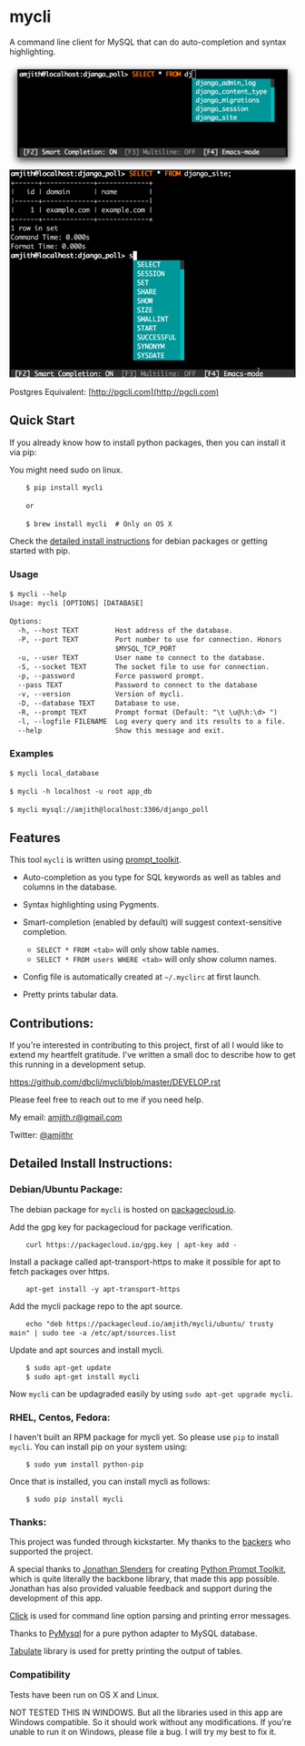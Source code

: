# mycli
A command line client for MySQL that can do auto-completion and syntax highlighting.

![Completion](screenshots/tables.png)
![CompletionGif](screenshots/main.gif)

Postgres Equivalent: [http://pgcli.com](http://pgcli.com)

Quick Start
-----------

If you already know how to install python packages, then you can install it via pip:

You might need sudo on linux.

```
    $ pip install mycli

    or

    $ brew install mycli  # Only on OS X
```

Check the [detailed install instructions](#Detailed-Install-Instructions) for debian packages or getting started with pip.

### Usage

    $ mycli --help
    Usage: mycli [OPTIONS] [DATABASE]

    Options:
      -h, --host TEXT         Host address of the database.
      -P, --port TEXT         Port number to use for connection. Honors
                              $MYSQL_TCP_PORT
      -u, --user TEXT         User name to connect to the database.
      -S, --socket TEXT       The socket file to use for connection.
      -p, --password          Force password prompt.
      --pass TEXT             Password to connect to the database
      -v, --version           Version of mycli.
      -D, --database TEXT     Database to use.
      -R, --prompt TEXT       Prompt format (Default: "\t \u@\h:\d> ")
      -l, --logfile FILENAME  Log every query and its results to a file.
      --help                  Show this message and exit.

### Examples

    $ mycli local_database

    $ mycli -h localhost -u root app_db

    $ mycli mysql://amjith@localhost:3306/django_poll

Features
--------

This tool `mycli` is written using [prompt_toolkit](https://github.com/jonathanslenders/python-prompt-toolkit://github.com/jonathanslenders/python-prompt-toolkit/).

* Auto-completion as you type for SQL keywords as well as tables and
  columns in the database.
* Syntax highlighting using Pygments.
* Smart-completion (enabled by default) will suggest context-sensitive completion.

    - `SELECT * FROM <tab>` will only show table names. 
    - `SELECT * FROM users WHERE <tab>` will only show column names. 

* Config file is automatically created at ``~/.myclirc`` at first launch.
* Pretty prints tabular data.

Contributions:
--------------

If you're interested in contributing to this project, first of all I would like
to extend my heartfelt gratitude. I've written a small doc to describe how to
get this running in a development setup.

https://github.com/dbcli/mycli/blob/master/DEVELOP.rst

Please feel free to reach out to me if you need help. 

My email: amjith.r@gmail.com 

Twitter: [@amjithr](http://twitter.com/amjithr)

## Detailed Install Instructions:

### Debian/Ubuntu Package:

The debian package for `mycli` is hosted on [packagecloud.io](https://packagecloud.io/).

Add the gpg key for packagecloud for package verification.

```
    curl https://packagecloud.io/gpg.key | apt-key add -
```
    
Install a package called apt-transport-https to make it possible for apt to fetch packages over https.

```
    apt-get install -y apt-transport-https
```

Add the mycli package repo to the apt source.

```
    echo "deb https://packagecloud.io/amjith/mycli/ubuntu/ trusty main" | sudo tee -a /etc/apt/sources.list
```

Update and apt sources and install mycli.

```
    $ sudo apt-get update
    $ sudo apt-get install mycli
```

Now `mycli` can be updagraded easily by using ``sudo apt-get upgrade mycli``.

### RHEL, Centos, Fedora:

I haven't built an RPM package for mycli yet. So please use `pip` to install `mycli`. You can install pip on your system using:

```
    $ sudo yum install python-pip
```

Once that is installed, you can install mycli as follows:

```
    $ sudo pip install mycli
```

### Thanks:

This project was funded through kickstarter. My thanks to the [backers](http://mycli.net/sponsors) who supported the project. 

A special thanks to [Jonathan Slenders](https://twitter.com/jonathan_s) for
creating [Python Prompt Toolkit](http://github.com/jonathanslenders/python-prompt-toolkit), 
which is quite literally the backbone library, that made this app possible.
Jonathan has also provided valuable feedback and support during the development
of this app.

[Click](http://click.pocoo.org/3/) is used for command line option parsing
and printing error messages.

Thanks to [PyMysql](http://www.pymysql.org/) for a pure python adapter to MySQL database. 

[Tabulate](https://pypi.python.org/pypi/tabulate) library is used for pretty printing the output of tables. 


### Compatibility

Tests have been run on OS X and Linux.

NOT TESTED THIS IN WINDOWS. But all the libraries used in this app are Windows compatible. So it should work without any modifications. If you're unable to run it on Windows, please file a bug. I will try my best to fix it.
